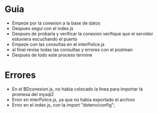 # Guia

- Empeze por la conexion a la base de datos
- Despues segui con el index.js
- Despues de probarla y verificar la conexion verifique que el servidor estuviera escuchando el puerto
- Empeze con las consultas en el interPolice.js 
- al final revise todas las consultas y errores con el postman
- Despues de todo este proceso termine

# Errores
- En el BDconexion.js, no habia colocado la linea para importar la promesa del mysql2
- Error en interPolice.js, ya que no habia exportado el archivo
- Error en el index.js, con la import "dotenv/config"; 